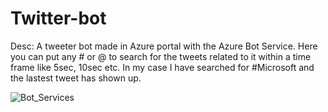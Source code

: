 # Twitter-bot

Desc: A tweeter bot made in Azure portal with the Azure Bot Service. Here you can put any # or @ to search for the tweets related to it within a time frame like 5sec, 10sec etc.
In my case I have searched for #Microsoft and the lastest tweet has shown up.

![Bot_Services](https://user-images.githubusercontent.com/71392444/212993449-7017cf52-2a1d-4c05-bc7f-1b3275cffdcc.png)

